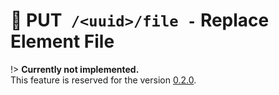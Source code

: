 # <span class="method-put">🚧 PUT</span>` /<uuid>/file -` Replace Element File

!> **Currently not implemented.**  
This feature is reserved for the version [0.2.0](https://github.com/ember-nexus/api/milestone/1).
